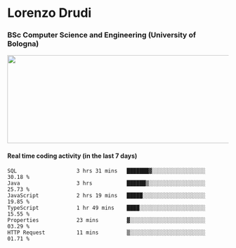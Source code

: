 # Lorenzo Drudi
### BSc Computer Science and Engineering (University of Bologna)

<img src="https://github-readme-stats.vercel.app/api?username=LorenzoDrudi&count_private=true&show_icons=true&theme=gruvbox" height=200px width=550px>

<!---Use wakatime plugins to track the coding time--->
#### Real time coding activity (in the last 7 days)
<!--START_SECTION:waka-->

```text
SQL                   3 hrs 31 mins   ███████▓░░░░░░░░░░░░░░░░░   30.18 %
Java                  3 hrs           ██████▒░░░░░░░░░░░░░░░░░░   25.73 %
JavaScript            2 hrs 19 mins   █████░░░░░░░░░░░░░░░░░░░░   19.85 %
TypeScript            1 hr 49 mins    ████░░░░░░░░░░░░░░░░░░░░░   15.55 %
Properties            23 mins         ▓░░░░░░░░░░░░░░░░░░░░░░░░   03.29 %
HTTP Request          11 mins         ▒░░░░░░░░░░░░░░░░░░░░░░░░   01.71 %
```

<!--END_SECTION:waka-->
